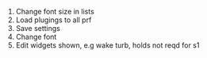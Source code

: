 1. Change font size in lists
2. Load plugings to all prf
3. Save settings 
4. Change font
5. Edit widgets shown, e.g wake turb, holds not reqd for s1